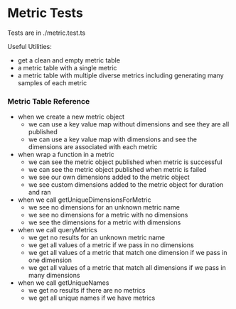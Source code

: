 # Metric Tests
Tests are in ./metric.test.ts

Useful Utilities:
 - get a clean and empty metric table
 - a metric table with a single metric
 - a metric table with multiple diverse metrics including generating many samples of each metric

### Metric Table Reference 
 - when we create a new metric object
    - we can use a key value map without dimensions and see they are all published
    - we can use a key value map with dimensions and see the dimensions are associated with each metric
 - when wrap a function in a metric
    - we can see the metric object published when metric is successful
    - we can see the metric object published when metric is failed
    - we see our own dimensions added to the metric object
    - we see custom dimensions added to the metric object for duration and ran
 - when we call getUniqueDimensionsForMetric
    - we see no dimensions for an unknown metric name
    - we see no dimensions for a metric with no dimensions
    - we see the dimensions for a metric with dimensions
 - when we call queryMetrics
    - we get no results for an unknown metric name
    - we get all values of a metric if we pass in no dimensions
    - we get all values of a metric that match one dimension if we pass in one dimension
    - we get all values of a metric that match all dimensions if we pass in many dimensions
 - when we call getUniqueNames
    - we get no results if there are no metrics
    - we get all unique names if we have metrics